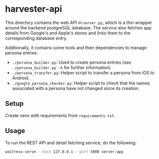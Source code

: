 # harvester-api
This directory contains the web API in `server.py`, which is a thin wrapper around the backend postgreSQL database.
The service also fetches app details from Google's and Apple's stores and links them to the corresponding database entry.

Additionally, it contains some tools and their dependencies to manage persona entries:
- `./persona_builder.py`: Used to create persona entries (see `./persona_builder.py -h` for further information).
- `./persona_transfer.py`: Helper script to transfer a persona from iOS to Android.
- `./google_persona_checker.py`: Helper script to check that the names associated with a persona have not changed since its creation.

## Setup
Create venv with requirements from `requirements.txt`.

## Usage
To run the REST API and detail fetching service, do the following:
```bash
waitress-serve --host 127.0.0.1 --port 5000 server:app
```
